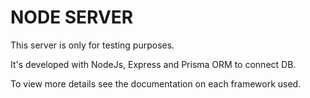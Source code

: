 # NODE SERVER 

This server is only for testing purposes. 

It's developed with NodeJs, Express and Prisma ORM to connect DB.

To view more details see the documentation on each framework used.